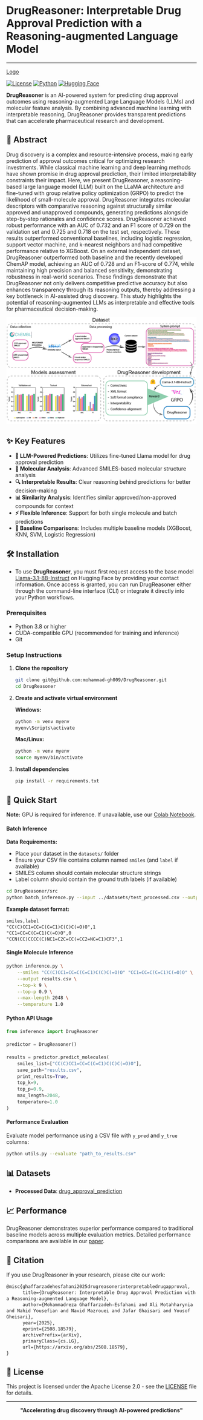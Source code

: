 # DrugReasoner: Interpretable Drug Approval Prediction with a Reasoning-augmented Language Model
---

[Logo]()

[![License](https://img.shields.io/badge/License-Apache_2.0-blue.svg)](https://opensource.org/licenses/Apache-2.0)
[![Python](https://img.shields.io/badge/python-3.8+-blue.svg)](https://www.python.org/downloads/)
[![Hugging Face](https://img.shields.io/badge/🤗%20Hugging%20Face-Datasets-yellow)](https://huggingface.co/datasets/Moreza009/drug_approval_all_classes)

**DrugReasoner** is an AI-powered system for predicting drug approval outcomes using reasoning-augmented Large Language Models (LLMs) and molecular feature analysis. By combining advanced machine learning with interpretable reasoning, DrugReasoner provides transparent predictions that can accelerate pharmaceutical research and development.

## 📖 Abstract
Drug discovery is a complex and resource-intensive process, making early prediction of approval outcomes critical for optimizing research investments. While classical machine learning and deep learning methods have shown promise in drug approval prediction, their limited interpretability constraints their impact. Here, we present DrugReasoner, a reasoning-based large language model (LLM) built on the LLaMA architecture and fine-tuned with group relative policy optimization (GRPO) to predict the likelihood of small-molecule approval. DrugReasoner integrates molecular descriptors with comparative reasoning against structurally similar approved and unapproved compounds, generating predictions alongside step-by-step rationales and confidence scores. DrugReasoner achieved robust performance with an AUC of 0.732 and an F1 score of 0.729 on the validation set and 0.725 and 0.718 on the test set, respectively. These results outperformed conventional baselines, including logistic regression, support vector machine, and k-nearest neighbors and had competitive performance relative to XGBoost. On an external independent dataset, DrugReasoner outperformed both baseline and the recently developed ChemAP model, achieving an AUC of 0.728 and an F1-score of 0.774, while maintaining high precision and balanced sensitivity, demonstrating robustness in real-world scenarios. These findings demonstrate that DrugReasoner not only delivers competitive predictive accuracy but also enhances transparency through its reasoning outputs, thereby addressing a key bottleneck in AI-assisted drug discovery. This study highlights the potential of reasoning-augmented LLMs as interpretable and effective tools for pharmaceutical decision-making.

![Figure 1.pdf](/properties/Figure_1.png "Schematic representation of DrugReasoner development and assessment")

## ✨ Key Features

- **🤖 LLM-Powered Predictions**: Utilizes fine-tuned Llama model for drug approval prediction
- **🧬 Molecular Analysis**: Advanced SMILES-based molecular structure analysis
- **🔍 Interpretable Results**: Clear reasoning behind predictions for better decision-making
- **📊 Similarity Analysis**: Identifies similar approved/non-approved compounds for context
- **⚡ Flexible Inference**: Support for both single molecule and batch predictions
- **🎯 Baseline Comparisons**: Includes multiple baseline models (XGBoost, KNN, SVM, Logistic Regression)

## 🛠️ Installation
-  To use **DrugReasoner**, you must first request access to the base model [Llama-3.1-8B-Instruct](https://huggingface.co/meta-llama/Llama-3.1-8B-Instruct) on Hugging Face by providing your contact information. Once access is granted, you can run DrugReasoner either through the command-line interface (CLI) or integrate it directly into your Python workflows.

### Prerequisites

- Python 3.8 or higher
- CUDA-compatible GPU (recommended for training and inference)
- Git

### Setup Instructions

1. **Clone the repository**
   ```bash
   git clone git@github.com:mohammad-gh009/DrugReasoner.git
   cd DrugReasoner
   ```

2. **Create and activate virtual environment**

   **Windows:**
   ```bash
   python -m venv myenv
   myenv\Scripts\activate
   ```

   **Mac/Linux:**
   ```bash
   python -m venv myenv
   source myenv/bin/activate
   ```

3. **Install dependencies**
   ```bash
   pip install -r requirements.txt
   ```

## 🚀 Quick Start


**Note:** GPU is required for inference. If unavailable, use our [Colab Notebook]([link-to-colab](https://colab.research.google.com/drive/16OKB5q7MZ6MhWv5Q1I0QByN6DSkqx6az?usp=sharing)).

#### Batch Inference

**Data Requirements:**
- Place your dataset in the `datasets/` folder
- Ensure your CSV file contains column named `smiles` (and `label` if available)
- SMILES column should contain molecular structure strings
- Label column should contain the ground truth labels (if available)

```bash
cd DrugReasoner/src
python batch_inference.py --input ../datasets/test_processed.csv --output ../outputs/results.csv
```

**Example dataset format:**
```csv
smiles,label
"CC(C)CC1=CC=C(C=C1)C(C)C(=O)O",1
"CC1=CC=C(C=C1)C(=O)O",0
"CCN(CC)CCCC(C)NC1=C2C=CC(=CC2=NC=C1)CF3",1
```

#### Single Molecule Inference
```bash
python inference.py \
    --smiles "CC(C)CC1=CC=C(C=C1)C(C)C(=O)O" "CC1=CC=C(C=C1)C(=O)O" \
    --output results.csv \
    --top-k 9 \
    --top-p 0.9 \
    --max-length 2048 \
    --temperature 1.0
```

#### Python API Usage
```python
from inference import DrugReasoner

predictor = DrugReasoner()

results = predictor.predict_molecules(
    smiles_list=["CC(C)CC1=CC=C(C=C1)C(C)C(=O)O"],
    save_path="results.csv",
    print_results=True,
    top_k=9,
    top_p=0.9,
    max_length=2048,
    temperature=1.0
)
```


#### Performance Evaluation

Evaluate model performance using a CSV file with `y_pred` and `y_true` columns:

```bash
python utils.py --evaluate "path_to_results.csv"
```

## 📊 Datasets

- **Processed Data**: [drug_approval_prediction](https://huggingface.co/datasets/Moreza009/drug_approval_prediction)

## 📈 Performance

DrugReasoner demonstrates superior performance compared to traditional baseline models across multiple evaluation metrics. Detailed performance comparisons are available in our [paper]().


## 📝 Citation

If you use DrugReasoner in your research, please cite our work:

```
@misc{ghaffarzadehesfahani2025drugreasonerinterpretabledrugapproval,
      title={DrugReasoner: Interpretable Drug Approval Prediction with a Reasoning-augmented Language Model}, 
      author={Mohammadreza Ghaffarzadeh-Esfahani and Ali Motahharynia and Nahid Yousefian and Navid Mazrouei and Jafar Ghaisari and Yousof Gheisari},
      year={2025},
      eprint={2508.18579},
      archivePrefix={arXiv},
      primaryClass={cs.LG},
      url={https://arxiv.org/abs/2508.18579}, 
}

```

## 📜 License

This project is licensed under the Apache License 2.0 - see the [LICENSE](LICENSE) file for details.


---

<div align="center">
  <strong>"Accelerating drug discovery through AI-powered predictions"</strong>
  <br>
